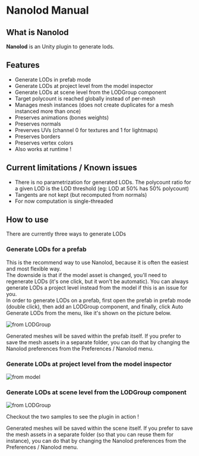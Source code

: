 # Nanolod Manual

## What is Nanolod

**Nanolod** is an Unity plugin to generate lods.

## Features

- Generate LODs in prefab mode
- Generate LODs at project level from the model inspector
- Generate LODs at scene level from the LODGroup component
- Target polycount is reached globally instead of per-mesh
- Manages mesh instances (does not create duplicates for a mesh instanced more than once)
- Preserves animations (bones weights)
- Preserves normals
- Preverves UVs (channel 0 for textures and 1 for lightmaps)
- Preserves borders
- Preserves vertex colors
- Also works at runtime !

## Current limitations / Known issues

- There is no parametrization for generated LODs. The polycount ratio for a given LOD is the LOD threshold (eg: LOD at 50% has 50% polycount)
- Tangents are not kept (but recomputed from normals)
- For now computation is single-threaded

## How to use

There are currently three ways to generate LODs

### Generate LODs for a prefab

This is the recommend way to use Nanolod, because it is often the easiest and most flexible way.  
The downside is that if the model asset is changed, you'll need to regenerate LODs (it's one click, but it won't be automatic). You can always generate LODs a project level instead from the model if this is an issue for you.  
In order to generate LODs on a prefab, first open the prefab in prefab mode (double click), then add an LODGroup component, and finally, click Auto Generate LODs from the menu, like it's shown on the picture below.

![from LODGroup](nanolod/Manual/lodgroup.png)

Generated meshes will be saved within the prefab itself. If you prefer to save the mesh assets in a separate folder, you can do that by changing the Nanolod preferences from the Preferences / Nanolod menu.

### Generate LODs at project level from the model inspector

![from model](nanolod/Manual/modelimporter.png)

### Generate LODs at scene level from the LODGroup component

![from LODGroup](nanolod/Manual/lodgroup.png)

Checkout the two samples to see the plugin in action !

Generated meshes will be saved within the scene itself. If you prefer to save the mesh assets in a separate folder (so that you can reuse them for instance), you can do that by changing the Nanolod preferences from the Preferences / Nanolod menu.
